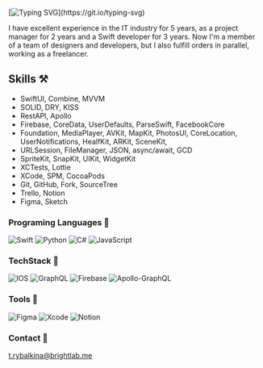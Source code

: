 [![Typing SVG](https://readme-typing-svg.demolab.com/?lines=Hey+there!;I'm+Tanya+and+welcome+to+my+GitHub!)](https://git.io/typing-svg)

I have excellent experience in the IT industry for 5 years, as a project manager for 2 years and a Swift developer for 3 years. Now I'm a member of a team of designers and developers, but I also fulfill orders in parallel, working as a freelancer.

## Skills ⚒️
- SwiftUI, Combine, MVVM
- SOLID, DRY, KISS
- RestAPI, Apollo
- Firebase, CoreData, UserDefaults, ParseSwift, FacebookCore
- Foundation, MediaPlayer, AVKit, MapKit, PhotosUI, CoreLocation, UserNotifications, HealfKit, ARKit, SceneKit, 
- URLSession, FileManager, JSON, async/await, GCD
- SpriteKit, SnapKit, UIKit, WidgetKit
- XCTests, Lottie
- XCode, SPM, CocoaPods
- Git, GitHub, Fork, SourceTree
- Trello, Notion
- Figma, Sketch


### Programing Languages 👾

![Swift](https://img.shields.io/badge/Swift-FA7343?style=for-the-badge&logo=swift&logoColor=white)
![Python](https://img.shields.io/badge/Python-14354C?style=for-the-badge&logo=python&logoColor=white)
![C#](https://img.shields.io/badge/C%23-239120?style=for-the-badge&logo=c-sharp&logoColor=white)
![JavaScript](https://img.shields.io/badge/JavaScript-F7DF1E?style=for-the-badge&logo=javascript&logoColor=black)



### TechStack 👾
![IOS](https://img.shields.io/badge/iOS-000000?style=for-the-badge&logo=ios&logoColor=white)
![GraphQL](https://img.shields.io/badge/-GraphQL-E10098?style=for-the-badge&logo=graphql&logoColor=white)
![Firebase](https://img.shields.io/badge/Firebase-039BE5?style=for-the-badge&logo=Firebase&logoColor=white)
![Apollo-GraphQL](https://img.shields.io/badge/-ApolloGraphQL-311C87?style=for-the-badge&logo=apollo-graphql)


### Tools 👾
![Figma](https://img.shields.io/badge/figma-%23F24E1E.svg?style=for-the-badge&logo=figma&logoColor=white)
![Xcode](https://img.shields.io/badge/Xcode-007ACC?style=for-the-badge&logo=Xcode&logoColor=white)
![Notion](https://img.shields.io/badge/Notion-%23000000.svg?style=for-the-badge&logo=notion&logoColor=white)

### Contact 📨
t.rybalkina@brightlab.me
